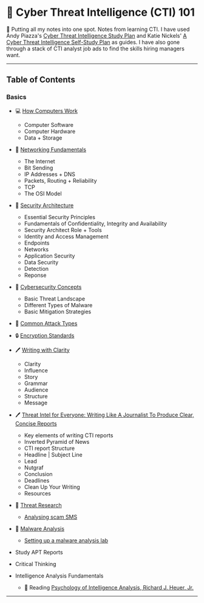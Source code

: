 # 📓 Cyber Threat Intelligence (CTI) 101

🚧 Putting all my notes into one spot. Notes from learning CTI. I have used Andy Piazza's [Cyber Threat Intelligence Study Plan](https://klrgrz.medium.com/cyber-threat-intelligence-study-plan-c60484d319cb) and Katie Nickels' [A Cyber Threat Intelligence Self-Study Plan](https://medium.com/katies-five-cents/a-cyber-threat-intelligence-self-study-plan-part-1-968b5a8daf9a) as guides. I have also gone through a stack of CTI analyst job ads to find the skills hiring managers want.

___________________________

## Table of Contents

### Basics
  * 💻 [How Computers Work](https://github.com/thequietlife/CTI-101/blob/ca3cadef9b37ead345df7ba0cc789fd69224e3a1/assets/how%20computers%20work.md)
      - Computer Software
      - Computer Hardware
      - Data + Storage
        
  * 🍰 [Networking Fundamentals](https://github.com/thequietlife/CTI-101/blob/ca3cadef9b37ead345df7ba0cc789fd69224e3a1/assets/networking%20fundamentals.md)
      - The Internet
      - Bit Sending
      - IP Addresses + DNS
      - Packets, Routing + Reliability
      - TCP
      - The OSI Model
        
  * 📐 [Security Architecture](https://github.com/thequietlife/CTI-101/blob/8681b6029fd8e926a5290ef65bb68aaafef93436/assets/security%20architecture.md)
      - Essential Security Principles
      - Fundamentals of Confidentiality, Integrity and Availability
      - Security Architect Role + Tools
      - Identity and Access Management
      - Endpoints
      - Networks
      - Application Security
      - Data Security
      - Detection
      - Reponse
         
  * 📕 [Cybersecurity Concepts](https://github.com/thequietlife/CTI-Crash-Course/blob/2b7819a889344e539231a220c021aa4b42449392/assets/cybersecurity%20concepts.md)
    - Basic Threat Landscape
    - Different Types of Malware
    - Basic Mitigation Strategies
      
  * 🦠 [Common Attack Types](https://github.com/thequietlife/CTI-101/blob/f9a1737d7bbaa49c2c89e057a155b485842478df/assets/common%20attack%20types.md)
    
  * 🔒 [Encryption Standards](https://github.com/thequietlife/CTI-101/blob/733d8d8df851cba5830b4b9d16514c09b24ef76d/assets/encryption%20standards.md)

* 🖊️ [Writing with Clarity](https://github.com/thequietlife/CTI-101/blob/8b4d05c2a56e10ee65f5250734f940106d0a72fb/assets/writing%20with%20clarity.md)
    - Clarity
    - Influence
    - Story
    - Grammar 
    - Audience
    - Structure
    - Message
  
* 🖊️ [Threat Intel for Everyone: Writing Like A Journalist To Produce Clear, Concise Reports](https://github.com/thequietlife/CTI-101/blob/5b99487f17ed6179fb667f1f82575c15d7b4c553/assets/writing%20like%20a%20journalist.md)
    - Key elements of writing CTI reports
    - Inverted Pyramid of News
    - CTI report Structure
    - Headline | Subject Line
    - Lead
    - Nutgraf
    - Conclusion
    - Deadlines
    - Clean Up Your Writing
    - Resources

* 🔬 [Threat Research](https://github.com/thequietlife/threat-research)
   - [Analysing scam SMS](https://github.com/thequietlife/phishing-analysis)

* 🦠 [Malware Analysis](https://github.com/thequietlife/malware-analysis)
   - [Setting up a malware analysis lab](https://github.com/thequietlife/malware-analysis/blob/37139c4c586354121b2a1a4341fd46e51ec317b3/assets/build%20a%20lab.md)
     
* Study APT Reports
* Critical Thinking
* Intelligence Analysis Fundamentals
  - 📘 Reading [Psychology of Intelligence Analysis, Richard J. Heuer, Jr.](https://www.cia.gov/resources/csi/books-monographs/psychology-of-intelligence-analysis-2/)

____________________________

